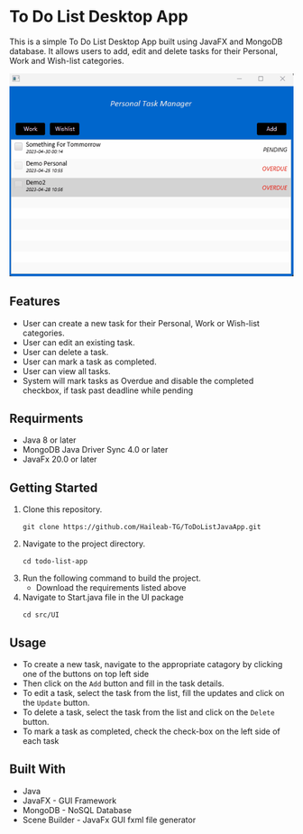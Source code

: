 

# To Do List Desktop App

This is a simple To Do List Desktop App built using JavaFX and MongoDB database. It allows users to add, edit and delete tasks for their Personal, Work and Wish-list categories.

![To Do List App Gif](src/Assets/ToDoListJavaApp.gif)

## Features

- User can create a new task for their Personal, Work or Wish-list categories.
- User can edit an existing task.
- User can delete a task.
- User can mark a task as completed.
- User can view all tasks.
- System will mark tasks as Overdue and disable the completed checkbox, if task past deadline while pending

## Requirments

- Java 8 or later
- MongoDB Java Driver Sync 4.0 or later
- JavaFx 20.0 or later

## Getting Started

1. Clone this repository.
   ```
   git clone https://github.com/Haileab-TG/ToDoListJavaApp.git
   ```
2. Navigate to the project directory.
   ```
   cd todo-list-app
   ```
3. Run the following command to build the project.
   - Download the requirements listed above
4. Navigate to Start.java file in the UI package
   ```
   cd src/UI
   ```

## Usage

- To create a new task, navigate to the appropriate catagory by clicking one of the buttons on top left side
- Then click on the `Add` button and fill in the task details.
- To edit a task, select the task from the list, fill the updates and click on the `Update` button.
- To delete a task, select the task from the list and click on the `Delete` button.
- To mark a task as completed, check the check-box on the left side of each task

## Built With

- Java
- JavaFX - GUI Framework
- MongoDB - NoSQL Database
- Scene Builder - JavaFx GUI fxml file generator

